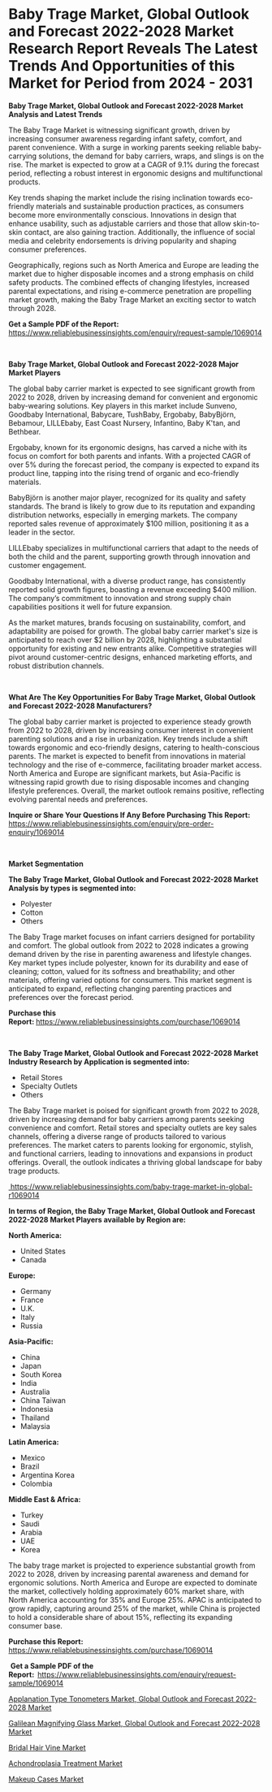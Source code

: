 <p><h1>Baby Trage Market, Global Outlook and Forecast 2022-2028 Market Research Report Reveals The Latest Trends And Opportunities of this Market for Period from 2024 - 2031</h1></p><p><strong>Baby Trage Market, Global Outlook and Forecast 2022-2028 Market Analysis and Latest Trends</strong></p>
<p><p>The Baby Trage Market is witnessing significant growth, driven by increasing consumer awareness regarding infant safety, comfort, and parent convenience. With a surge in working parents seeking reliable baby-carrying solutions, the demand for baby carriers, wraps, and slings is on the rise. The market is expected to grow at a CAGR of 9.1% during the forecast period, reflecting a robust interest in ergonomic designs and multifunctional products.</p><p>Key trends shaping the market include the rising inclination towards eco-friendly materials and sustainable production practices, as consumers become more environmentally conscious. Innovations in design that enhance usability, such as adjustable carriers and those that allow skin-to-skin contact, are also gaining traction. Additionally, the influence of social media and celebrity endorsements is driving popularity and shaping consumer preferences. </p><p>Geographically, regions such as North America and Europe are leading the market due to higher disposable incomes and a strong emphasis on child safety products. The combined effects of changing lifestyles, increased parental expectations, and rising e-commerce penetration are propelling market growth, making the Baby Trage Market an exciting sector to watch through 2028.</p></p>
<p><strong>Get a Sample PDF of the Report:&nbsp;</strong> <a href="https://www.reliablebusinessinsights.com/enquiry/request-sample/1069014">https://www.reliablebusinessinsights.com/enquiry/request-sample/1069014</a></p>
<p>&nbsp;</p>
<p><strong>Baby Trage Market, Global Outlook and Forecast 2022-2028 Major Market Players</strong></p>
<p><p>The global baby carrier market is expected to see significant growth from 2022 to 2028, driven by increasing demand for convenient and ergonomic baby-wearing solutions. Key players in this market include Sunveno, Goodbaby International, Babycare, TushBaby, Ergobaby, BabyBjörn, Bebamour, LILLEbaby, East Coast Nursery, Infantino, Baby K'tan, and Bethbear.</p><p>Ergobaby, known for its ergonomic designs, has carved a niche with its focus on comfort for both parents and infants. With a projected CAGR of over 5% during the forecast period, the company is expected to expand its product line, tapping into the rising trend of organic and eco-friendly materials. </p><p>BabyBjörn is another major player, recognized for its quality and safety standards. The brand is likely to grow due to its reputation and expanding distribution networks, especially in emerging markets. The company reported sales revenue of approximately $100 million, positioning it as a leader in the sector.</p><p>LILLEbaby specializes in multifunctional carriers that adapt to the needs of both the child and the parent, supporting growth through innovation and customer engagement. </p><p>Goodbaby International, with a diverse product range, has consistently reported solid growth figures, boasting a revenue exceeding $400 million. The company’s commitment to innovation and strong supply chain capabilities positions it well for future expansion.</p><p>As the market matures, brands focusing on sustainability, comfort, and adaptability are poised for growth. The global baby carrier market's size is anticipated to reach over $2 billion by 2028, highlighting a substantial opportunity for existing and new entrants alike. Competitive strategies will pivot around customer-centric designs, enhanced marketing efforts, and robust distribution channels.</p></p>
<p>&nbsp;</p>
<p><strong>What Are The Key Opportunities For Baby Trage Market, Global Outlook and Forecast 2022-2028 Manufacturers?</strong></p>
<p><p>The global baby carrier market is projected to experience steady growth from 2022 to 2028, driven by increasing consumer interest in convenient parenting solutions and a rise in urbanization. Key trends include a shift towards ergonomic and eco-friendly designs, catering to health-conscious parents. The market is expected to benefit from innovations in material technology and the rise of e-commerce, facilitating broader market access. North America and Europe are significant markets, but Asia-Pacific is witnessing rapid growth due to rising disposable incomes and changing lifestyle preferences. Overall, the market outlook remains positive, reflecting evolving parental needs and preferences.</p></p>
<p><strong>Inquire or Share Your Questions If Any Before Purchasing This Report:</strong> <a href="https://www.reliablebusinessinsights.com/enquiry/pre-order-enquiry/1069014">https://www.reliablebusinessinsights.com/enquiry/pre-order-enquiry/1069014</a></p>
<p>&nbsp;</p>
<p><strong>Market Segmentation</strong></p>
<p><strong>The Baby Trage Market, Global Outlook and Forecast 2022-2028 Market Analysis by types is segmented into:</strong></p>
<p><ul><li>Polyester</li><li>Cotton</li><li>Others</li></ul></p>
<p><p>The Baby Trage market focuses on infant carriers designed for portability and comfort. The global outlook from 2022 to 2028 indicates a growing demand driven by the rise in parenting awareness and lifestyle changes. Key market types include polyester, known for its durability and ease of cleaning; cotton, valued for its softness and breathability; and other materials, offering varied options for consumers. This market segment is anticipated to expand, reflecting changing parenting practices and preferences over the forecast period.</p></p>
<p><strong>Purchase this Report:&nbsp;</strong><a href="https://www.reliablebusinessinsights.com/purchase/1069014">https://www.reliablebusinessinsights.com/purchase/1069014</a></p>
<p>&nbsp;</p>
<p><strong>The Baby Trage Market, Global Outlook and Forecast 2022-2028 Market Industry Research by Application is segmented into:</strong></p>
<p><ul><li>Retail Stores</li><li>Specialty Outlets</li><li>Others</li></ul></p>
<p><p>The Baby Trage market is poised for significant growth from 2022 to 2028, driven by increasing demand for baby carriers among parents seeking convenience and comfort. Retail stores and specialty outlets are key sales channels, offering a diverse range of products tailored to various preferences. The market caters to parents looking for ergonomic, stylish, and functional carriers, leading to innovations and expansions in product offerings. Overall, the outlook indicates a thriving global landscape for baby trage products.</p></p>
<p><a href="https://www.reliablebusinessinsights.com/baby-trage-market-in-global-r1069014">&nbsp;https://www.reliablebusinessinsights.com/baby-trage-market-in-global-r1069014</a></p>
<p><strong>In terms of Region, the Baby Trage Market, Global Outlook and Forecast 2022-2028 Market Players available by Region are:</strong></p>
<p>
    <p> <strong> North America: </strong>
        <ul>
            <li>United States</li>
            <li>Canada</li>
        </ul>
        </p> 
    <p> <strong> Europe: </strong>
        <ul>
            <li>Germany</li>
            <li>France</li>
            <li>U.K.</li>
            <li>Italy</li>
            <li>Russia</li>
        </ul>
        </p> 
    <p> <strong> Asia-Pacific: </strong>
        <ul>
            <li>China</li>
            <li>Japan</li>
            <li>South Korea</li>
            <li>India</li>
            <li>Australia</li>
            <li>China Taiwan</li>
            <li>Indonesia</li>
            <li>Thailand</li>
            <li>Malaysia</li>
        </ul>
        </p> 
    <p> <strong> Latin America: </strong>
        <ul>
            <li>Mexico</li>
            <li>Brazil</li>
            <li>Argentina Korea</li>
            <li>Colombia</li>
        </ul>
        </p> 
    <p> <strong> Middle East & Africa: </strong>
        <ul>
            <li>Turkey</li>
            <li>Saudi</li>
            <li>Arabia</li>
            <li>UAE</li>
            <li>Korea</li>
        </ul>
    </p>
    </p>
<p><p>The baby trage market is projected to experience substantial growth from 2022 to 2028, driven by increasing parental awareness and demand for ergonomic solutions. North America and Europe are expected to dominate the market, collectively holding approximately 60% market share, with North America accounting for 35% and Europe 25%. APAC is anticipated to grow rapidly, capturing around 25% of the market, while China is projected to hold a considerable share of about 15%, reflecting its expanding consumer base.</p></p>
<p><strong>Purchase this Report: </strong><a href="https://www.reliablebusinessinsights.com/purchase/1069014">https://www.reliablebusinessinsights.com/purchase/1069014</a></p>
<p>&nbsp;<strong>Get a Sample PDF of the Report:&nbsp;&nbsp;</strong><a href="https://www.reliablebusinessinsights.com/enquiry/request-sample/1069014">https://www.reliablebusinessinsights.com/enquiry/request-sample/1069014</a></p>
<p><strong></strong></p>
<p><p><a href="https://github.com/NathanColeman327/Market-Research-Report-List-1/blob/main/applanation-type-tonometers-market-global-outlook-and-forecast-2022-2028-market.md">Applanation Type Tonometers Market, Global Outlook and Forecast 2022-2028 Market</a></p><p><a href="https://github.com/indrystar/Market-Research-Report-List-5/blob/main/galilean-magnifying-glass-market-global-outlook-and-forecast-2022-2028-market.md">Galilean Magnifying Glass Market, Global Outlook and Forecast 2022-2028 Market</a></p><p><a href="https://www.linkedin.com/pulse/future-bridal-hair-vine-market-global-forecast-trends-2024--ekklc?trackingId=DdwWg%2BPvSlSvCMzh7zBJRw%3D%3D">Bridal Hair Vine Market</a></p><p><a href="https://issuu.com/reportprime-2/docs/achondroplasia-treatment-market-siz_98c3fe067cfb67">Achondroplasia Treatment Market</a></p><p><a href="https://www.linkedin.com/pulse/makeup-cases-market-investigation-industry-evolution-forecast-loljc?trackingId=mPgsgnSKTHqD2710CfBazg%3D%3D">Makeup Cases Market</a></p></p>